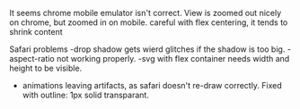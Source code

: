 It seems chrome mobile emulator isn't correct.
View is zoomed out nicely on chrome, but zoomed in on mobile.
careful with flex centering, it tends to shrink content

Safari problems
-drop shadow gets wierd glitches if the shadow is too big.
-aspect-ratio not working properly.
-svg with flex container needs width and height to be visible.

- animations leaving artifacts, as safari doesn't re-draw correctly. Fixed with outline: 1px solid transparant.
